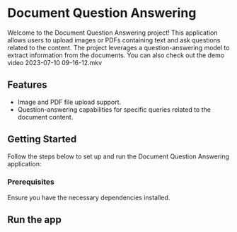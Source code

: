 # Document Question Answering

Welcome to the Document Question Answering project! This application allows users to upload images or PDFs containing text and ask questions related to the content. The project leverages a question-answering model to extract information from the documents.
You can also check out the demo video 2023-07-10 09-16-12.mkv
## Features

- Image and PDF file upload support.
- Question-answering capabilities for specific queries related to the document content.

## Getting Started

Follow the steps below to set up and run the Document Question Answering application:

### Prerequisites

Ensure you have the necessary dependencies installed. 

## Run the app

```bash streamlit run app.py
```

